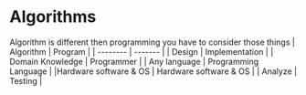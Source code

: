 # Algorithms 
Algorithm is different then programming you have to consider those things 
| Algorithm   | Program |
| -------- | ------- |
| Design  | Implementation    |
| Domain Knowledge | Programmer     |
| Any language    | Programming Language    |
|Hardware software & OS | Hardware software & OS |
| Analyze | Testing |
